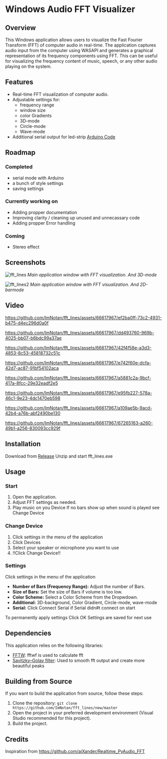 # Windows Audio FFT Visualizer

## Overview

This Windows application allows users to visualize the Fast Fourier Transform (FFT) of computer audio in real-time. The application captures audio input from the computer using WASAPI and generates a graphical representation of its frequency components using FFT. This can be useful for visualizing the frequency content of music, speech, or any other audio playing on the system.

## Features

- Real-time FFT visualization of computer audio.
- Adjustable settings for:
    -  frequency range
    -  window size
    -  color Gradients
    -  3D-mode
    -  Circle-mode
    -  Wave-mode
- Additional serial output for led-strip [Arduino Code](https://github.com/ImNotan/fft_lines_arduino)

## Roadmap
### Completed
- serial mode with Arduino
- a bunch of style settings
- saving settings

### Currently working on
- Adding propper documentation
- Improving clarity / cleaning up unused and unnecassary code
- Adding propper Error handling

### Coming
- Stereo effect

## Screenshots

![fft_lines](https://github.com/ImNotan/fft_lines/assets/66617967/552ea3a5-3716-414e-bc48-687abf54e4ee)
*Main application window with FFT visualization. And 3D-mode*

![fft_lines2](https://github.com/ImNotan/fft_lines/assets/66617967/b32c7eab-31f9-43f4-a829-b15fa971294f)
*Main application window with FFT visualization. And 2D-barmode*

## Video



https://github.com/ImNotan/fft_lines/assets/66617967/ef2ba0ff-73c2-4931-b475-d4ec296d0a0f



https://github.com/ImNotan/fft_lines/assets/66617967/dd493760-969b-4025-bb07-b6bdc99a37ae



https://github.com/ImNotan/fft_lines/assets/66617967/42f4f58e-a3d3-4853-8c53-45818732c51c



https://github.com/ImNotan/fft_lines/assets/66617967/e742f60e-dcfa-42d7-ac87-91bf54102aca



https://github.com/ImNotan/fft_lines/assets/66617967/a5881c2a-9bcf-417a-8fcc-29e32eadf2e5



https://github.com/ImNotan/fft_lines/assets/66617967/e95fb227-578a-46c1-9e23-4dc1470eb598



https://github.com/ImNotan/fft_lines/assets/66617967/a109ae5b-9acd-42b4-a76b-abf2490be130



https://github.com/ImNotan/fft_lines/assets/66617967/67265163-a260-49b1-a256-830093cc929f



## Installation
Download from [Release](https://github.com/ImNotan/fft_lines/releases/tag/v1.1.0)
Unzip and start fft_lines.exe


## Usage

### Start
1. Open the application.
2. Adjust FFT settings as needed.
3. Play music on you Device
If no bars show up when sound is played see Change Device

### Change Device
1. Click settings in the menu of the application
2. Click Devices
3. Select your speaker or microphone you want to use
4. !!Click Change Device!!

### Settings

Click settings in the menu of the application
- **Number of Bars (Frequency Range):** Adjust the number of Bars.
- **Size of Bars:** Set the size of Bars if volume is too low.
- **Color Scheme:** Select a Color Scheme from the Dropwdown.
- **Additional:** 3D-background, Color Gradient, Circle-mode, wave-mode
- **Serial:** Click Connect Serial if Serial didn#t connect on start

To permanently apply settings Click OK
Settings are saved for next use

## Dependencies

This application relies on the following libraries:

- [FFTW](https://www.fftw.org/): fftwf is used to calculate fft
- [Savitzky–Golay filter](https://github.com/thatchristoph/vmd-cvs-github/blob/master/plugins/signalproc/src/sgsmooth.C): Used to smooth fft output and create more beautiful peaks

## Building from Source

If you want to build the application from source, follow these steps:

1. Clone the repository: `git clone https://github.com/ImNotan/fft_lines/new/master`
2. Open the project in your preferred development environment (Visual Studio recommended for this project).
3. Build the project.

## Credits
Inspiration from https://github.com/aiXander/Realtime_PyAudio_FFT
